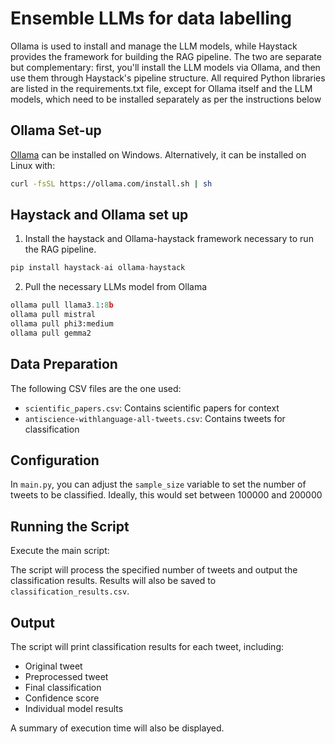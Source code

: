 # Ensemble LLMs for data labelling
Ollama is used to install and manage the LLM models, while Haystack provides the framework for building the RAG pipeline. The two are separate but complementary: first, you'll install the LLM models via Ollama, and then use them through Haystack's pipeline structure. All required Python libraries are listed in the requirements.txt file, except for Ollama itself and the LLM models, which need to be installed separately as per the instructions below

## Ollama Set-up

[Ollama](https://ollama.ai/) can be installed on Windows. Alternatively, it can be installed on Linux with:
```bash
curl -fsSL https://ollama.com/install.sh | sh
```

## Haystack and Ollama set up
1. Install the haystack and Ollama-haystack framework necessary to run the RAG pipeline.

```python
pip install haystack-ai ollama-haystack
```
2. Pull the necessary LLMs model from Ollama
```python
ollama pull llama3.1:8b
ollama pull mistral
ollama pull phi3:medium
ollama pull gemma2
```
## Data Preparation

The following CSV files are the one used: 
- `scientific_papers.csv`: Contains scientific papers for context
- `antiscience-withlanguage-all-tweets.csv`: Contains tweets for classification

## Configuration

In `main.py`, you can adjust the `sample_size` variable to set the number of tweets to be classified. Ideally, this would set between 100000 and 200000

## Running the Script

Execute the main script:

The script will process the specified number of tweets and output the classification results. Results will also be saved to `classification_results.csv`.

## Output

The script will print classification results for each tweet, including:
- Original tweet
- Preprocessed tweet
- Final classification
- Confidence score
- Individual model results

A summary of execution time will also be displayed. 

